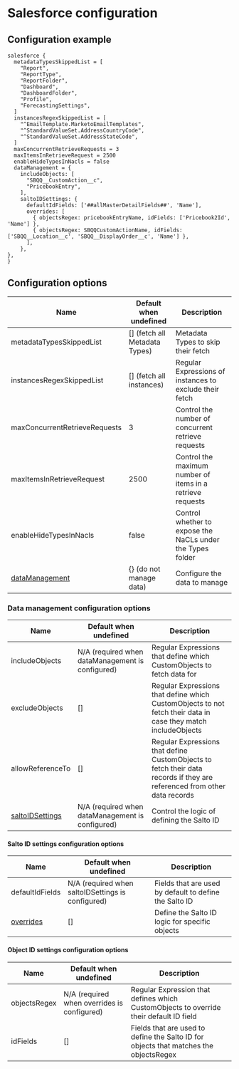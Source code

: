 # Salesforce configuration
## Configuration example
```hcl
salesforce {
  metadataTypesSkippedList = [
    "Report",
    "ReportType",
    "ReportFolder",
    "Dashboard",
    "DashboardFolder",
    "Profile",
    "ForecastingSettings",
  ]
  instancesRegexSkippedList = [
    "^EmailTemplate.MarketoEmailTemplates",
    "^StandardValueSet.AddressCountryCode",
    "^StandardValueSet.AddressStateCode",
  ]
  maxConcurrentRetrieveRequests = 3
  maxItemsInRetrieveRequest = 2500
  enableHideTypesInNacls = false
  dataManagement = {
    includeObjects: [
      "SBQQ__CustomAction__c",
      "PricebookEntry",
    ],
    saltoIDSettings: {
      defaultIdFields: ['##allMasterDetailFields##', 'Name'],
      overrides: [
        { objectsRegex: pricebookEntryName, idFields: ['Pricebook2Id', 'Name'] },
        { objectsRegex: SBQQCustomActionName, idFields: ['SBQQ__Location__c', 'SBQQ__DisplayOrder__c', 'Name'] },
      ],
    },
},
}
```

## Configuration options

| Name                                                     | Default when undefined        | Description
| ---------------------------------------------------------| ------------------------------| -----------
| metadataTypesSkippedList                                 | [] (fetch all Metadata Types) | Metadata Types to skip their fetch
| instancesRegexSkippedList                                | [] (fetch all instances)      | Regular Expressions of instances to exclude their fetch
| maxConcurrentRetrieveRequests                            | 3                             | Control the number of concurrent retrieve requests
| maxItemsInRetrieveRequest                                | 2500                          | Control the maximum number of items in a retrieve requests
| enableHideTypesInNacls                                   | false                         | Control whether to expose the NaCLs under the Types folder
| [dataManagement](#data-management-configuration-options) | {} (do not manage data)       | Configure the data to manage 

### Data management configuration options

| Name                                                        | Default when undefined                           | Description
| ------------------------------------------------------------| -------------------------------------------------| -----------
| includeObjects                                              | N/A (required when dataManagement is configured) | Regular Expressions that define which CustomObjects to fetch data for
| excludeObjects                                              | []                                               | Regular Expressions that define which CustomObjects to not fetch their data in case they match includeObjects
| allowReferenceTo                                            | []                                               | Regular Expressions that define CustomObjects to fetch their data records if they are referenced from other data records
| [saltoIDSettings](#salto-id-settings-configuration-options) | N/A (required when dataManagement is configured) | Control the logic of defining the Salto ID 

#### Salto ID settings configuration options

| Name                                                   | Default when undefined                            | Description
| -------------------------------------------------------| --------------------------------------------------| -----------
| defaultIdFields                                        | N/A (required when saltoIDSettings is configured) | Fields that are used by default to define the Salto ID
| [overrides](#object-id-settings-configuration-options) | []                                                | Define the Salto ID logic for specific objects

#### Object ID settings configuration options

| Name         | Default when undefined                      | Description
| -------------| --------------------------------------------| -----------
| objectsRegex | N/A (required when overrides is configured) | Regular Expression that defines which CustomObjects to override their default ID field
| idFields     | []                                          | Fields that are used to define the Salto ID for objects that matches the objectsRegex
